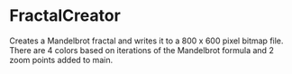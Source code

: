 # FractalCreator
Creates a Mandelbrot fractal and writes it to a 800 x 600 pixel bitmap file. There are 4 colors based on iterations of the Mandelbrot formula and 2 zoom points added to main. 

